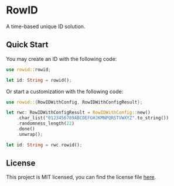 # RowID

A time-based unique ID solution.

## Quick Start

You may create an ID with the following code:

```rust
use rowid::rowid;

let id: String = rowid();
```

Or start a customization with the following code:

```rust
use rowid::{RowIDWithConfig, RowIDWithConfigResult};

let rwc: RowIDWithConfigResult = RowIDWithConfig::new()
    .char_list("0123456789ABCDEFGHJKMNPQRSTVWXYZ".to_string())
    .randomness_length(22)
    .done()
    .unwrap();

let id: String = rwc.rowid();
```

## License

This project is MIT licensed, you can find the license file 
[here](https://github.com/alpheustangs/rowid.rs/blob/main/LICENSE).
